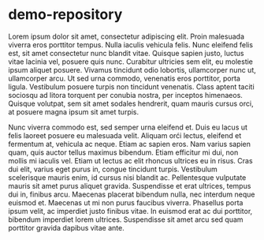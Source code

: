 # demo-repository

Lorem ipsum dolor sit amet, consectetur adipiscing elit. Proin malesuada viverra eros porttitor tempus. Nulla iaculis vehicula felis. Nunc eleifend felis est, sit amet consectetur nunc blandit vitae. Quisque sapien justo, luctus vitae lacinia vel, posuere quis nunc. Curabitur ultricies sem elit, eu molestie ipsum aliquet posuere. Vivamus tincidunt odio lobortis, ullamcorper nunc ut, ullamcorper arcu. Ut sed urna commodo, venenatis eros porttitor, porta ligula. Vestibulum posuere turpis non tincidunt venenatis. Class aptent taciti sociosqu ad litora torquent per conubia nostra, per inceptos himenaeos. Quisque volutpat, sem sit amet sodales hendrerit, quam mauris cursus orci, at posuere magna ipsum sit amet turpis.

Nunc viverra commodo est, sed semper urna eleifend et. Duis eu lacus ut felis laoreet posuere eu malesuada velit. Aliquam orći lectus, eleifend et fermentum at, vehicula ac neque. Etiam ac sapien eros. Nam varius sapien quam, quis auctor tellus maximus bibendum. Etiam efficitur mi dui, non mollis mi iaculis vel. Etiam ut lectus ac elit rhoncus ultrices eu in risus. Cras dui elit, varius eget purus in, congue tincidunt turpis. Vestibulum scelerisque mauris enim, id cursus nisi blandit ac. Pellentesque vulputate mauris sit amet purus aliquet gravida. Suspendisse et erat ultrices, tempus dui in, finibus arcu. Maecenas placerat bibendum nulla, nec interdum neque euismod et. Maecenas ut mi non purus faucibus viverra. Phasellus porta ipsum velit, ac imperdiet justo finibus vitae. In euismod erat ac dui porttitor, bibendum imperdiet lorem ultrices. Suspendisse sit amet arcu sed quam porttitor gravida dapibus vitae ante.
